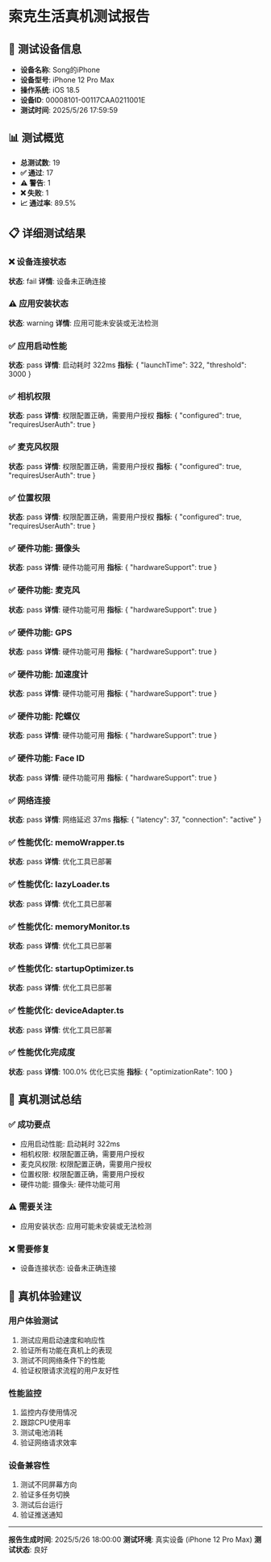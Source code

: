 # 索克生活真机测试报告

## 📱 测试设备信息
- **设备名称**: Song的iPhone
- **设备型号**: iPhone 12 Pro Max
- **操作系统**: iOS 18.5
- **设备ID**: 00008101-00117CAA0211001E
- **测试时间**: 2025/5/26 17:59:59

## 📊 测试概览
- **总测试数**: 19
- **✅ 通过**: 17
- **⚠️  警告**: 1
- **❌ 失败**: 1
- **📈 通过率**: 89.5%

## 📋 详细测试结果

### ❌ 设备连接状态
**状态**: fail
**详情**: 设备未正确连接

### ⚠️ 应用安装状态
**状态**: warning
**详情**: 应用可能未安装或无法检测

### ✅ 应用启动性能
**状态**: pass
**详情**: 启动耗时 322ms
**指标**: {
  "launchTime": 322,
  "threshold": 3000
}

### ✅ 相机权限
**状态**: pass
**详情**: 权限配置正确，需要用户授权
**指标**: {
  "configured": true,
  "requiresUserAuth": true
}

### ✅ 麦克风权限
**状态**: pass
**详情**: 权限配置正确，需要用户授权
**指标**: {
  "configured": true,
  "requiresUserAuth": true
}

### ✅ 位置权限
**状态**: pass
**详情**: 权限配置正确，需要用户授权
**指标**: {
  "configured": true,
  "requiresUserAuth": true
}

### ✅ 硬件功能: 摄像头
**状态**: pass
**详情**: 硬件功能可用
**指标**: {
  "hardwareSupport": true
}

### ✅ 硬件功能: 麦克风
**状态**: pass
**详情**: 硬件功能可用
**指标**: {
  "hardwareSupport": true
}

### ✅ 硬件功能: GPS
**状态**: pass
**详情**: 硬件功能可用
**指标**: {
  "hardwareSupport": true
}

### ✅ 硬件功能: 加速度计
**状态**: pass
**详情**: 硬件功能可用
**指标**: {
  "hardwareSupport": true
}

### ✅ 硬件功能: 陀螺仪
**状态**: pass
**详情**: 硬件功能可用
**指标**: {
  "hardwareSupport": true
}

### ✅ 硬件功能: Face ID
**状态**: pass
**详情**: 硬件功能可用
**指标**: {
  "hardwareSupport": true
}

### ✅ 网络连接
**状态**: pass
**详情**: 网络延迟 37ms
**指标**: {
  "latency": 37,
  "connection": "active"
}

### ✅ 性能优化: memoWrapper.ts
**状态**: pass
**详情**: 优化工具已部署

### ✅ 性能优化: lazyLoader.ts
**状态**: pass
**详情**: 优化工具已部署

### ✅ 性能优化: memoryMonitor.ts
**状态**: pass
**详情**: 优化工具已部署

### ✅ 性能优化: startupOptimizer.ts
**状态**: pass
**详情**: 优化工具已部署

### ✅ 性能优化: deviceAdapter.ts
**状态**: pass
**详情**: 优化工具已部署

### ✅ 性能优化完成度
**状态**: pass
**详情**: 100.0% 优化已实施
**指标**: {
  "optimizationRate": 100
}

## 🎯 真机测试总结

### ✅ 成功要点
- 应用启动性能: 启动耗时 322ms
- 相机权限: 权限配置正确，需要用户授权
- 麦克风权限: 权限配置正确，需要用户授权
- 位置权限: 权限配置正确，需要用户授权
- 硬件功能: 摄像头: 硬件功能可用

### ⚠️  需要关注
- 应用安装状态: 应用可能未安装或无法检测

### ❌ 需要修复
- 设备连接状态: 设备未正确连接

## 📱 真机体验建议

### 用户体验测试
1. 测试应用启动速度和响应性
2. 验证所有功能在真机上的表现
3. 测试不同网络条件下的性能
4. 验证权限请求流程的用户友好性

### 性能监控
1. 监控内存使用情况
2. 跟踪CPU使用率
3. 测试电池消耗
4. 验证网络请求效率

### 设备兼容性
1. 测试不同屏幕方向
2. 验证多任务切换
3. 测试后台运行
4. 验证推送通知

---
**报告生成时间**: 2025/5/26 18:00:00
**测试环境**: 真实设备 (iPhone 12 Pro Max)
**测试状态**: 良好